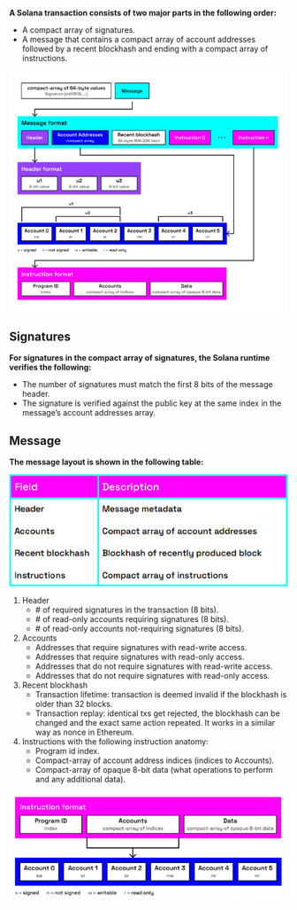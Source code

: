 **A Solana transaction consists of two major parts in the following order:**

- A compact array of signatures.
- A message that contains a compact array of account addresses followed by a recent blockhash and ending with a compact array of instructions.

![Transaction Anatomy](./../../images/transaction-anatomy.png)

## Signatures

**For signatures in the compact array of signatures, the Solana runtime verifies the following:**

- The number of signatures must match the first 8 bits of the message header.
- The signature is verified against the public key at the same index in the message’s account addresses array.

## Message

**The message layout is shown in the following table:**

![Message Layout](./../../images/message-layout.png)

1. Header
    - \# of required signatures in the transaction (8 bits).
    - \# of read-only accounts requiring signatures (8 bits).
    - \# of read-only accounts not-requiring signatures (8 bits).
2. Accounts
    - Addresses that require signatures with read-write access.
    - Addresses that require signatures with read-only access.
    - Addresses that do not require signatures with read-write access.
    - Addresses that do not require signatures with read-only access.
3. Recent blockhash
    - Transaction lifetime: transaction is deemed invalid if the blockhash is older than 32 blocks.
    - Transaction replay: identical txs get rejected, the blockhash can be changed and the exact same action repeated. It works in a similar way as nonce in Ethereum.
4. Instructions with the following instruction anatomy:
    - Program id index.
    - Compact-array of account address indices (indices to Accounts).
    - Compact-array of opaque 8-bit data (what operations to perform and any additional data).

![Instruction Anatomy](./../../images/instruction-anatomy.png)